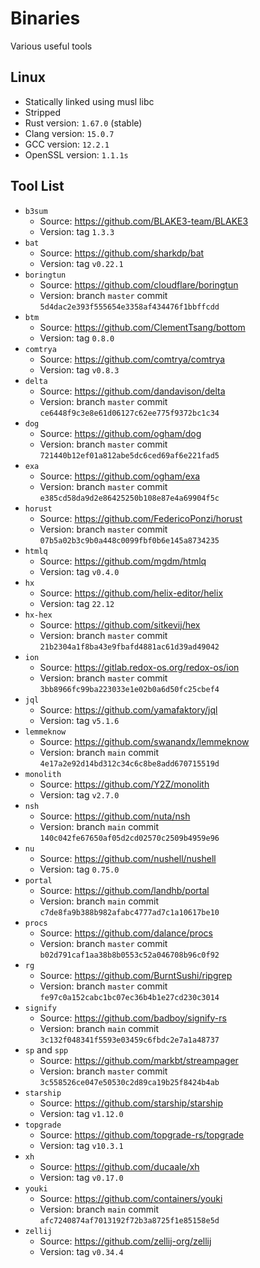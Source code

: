 # Binaries

Various useful tools

## Linux

- Statically linked using musl libc
- Stripped
- Rust version: `1.67.0` (stable)
- Clang version: `15.0.7`
- GCC version: `12.2.1`
- OpenSSL version: `1.1.1s`

## Tool List

- `b3sum`
  - Source: https://github.com/BLAKE3-team/BLAKE3
  - Version: tag `1.3.3`
- `bat`
  - Source: https://github.com/sharkdp/bat
  - Version: tag `v0.22.1`
- `boringtun`
  - Source: https://github.com/cloudflare/boringtun
  - Version: branch `master` commit `5d4dac2e393f555654e3358af434476f1bbffcdd`
- `btm`
  - Source: https://github.com/ClementTsang/bottom
  - Version: tag `0.8.0`
- `comtrya`
  - Source: https://github.com/comtrya/comtrya
  - Version: tag `v0.8.3`
- `delta`
  - Source: https://github.com/dandavison/delta
  - Version: branch `master` commit `ce6448f9c3e8e61d06127c62ee775f9372bc1c34`
- `dog`
  - Source: https://github.com/ogham/dog
  - Version: branch `master` commit `721440b12ef01a812abe5dc6ced69af6e221fad5`
- `exa`
  - Source: https://github.com/ogham/exa
  - Version: branch `master` commit `e385cd58da9d2e86425250b108e87e4a69904f5c`
- `horust`
  - Source: https://github.com/FedericoPonzi/horust
  - Version: branch `master` commit `07b5a02b3c9b0a448c0099fbf0b6e145a8734235`
- `htmlq`
  - Source: https://github.com/mgdm/htmlq
  - Version: tag `v0.4.0`
- `hx`
  - Source: https://github.com/helix-editor/helix
  - Version: tag `22.12`
- `hx-hex`
  - Source: https://github.com/sitkevij/hex
  - Version: branch `master` commit `21b2304a1f8ba43e9fbafd4881ac61d39ad49042`
- `ion`
  - Source: https://gitlab.redox-os.org/redox-os/ion
  - Version: branch `master` commit `3bb8966fc99ba223033e1e02b0a6d50fc25cbef4`
- `jql`
  - Source: https://github.com/yamafaktory/jql
  - Version: tag `v5.1.6`
- `lemmeknow`
  - Source: https://github.com/swanandx/lemmeknow
  - Version: branch `main` commit `4e17a2e92d14bd312c34c6c8be8add670715519d`
- `monolith`
  - Source: https://github.com/Y2Z/monolith
  - Version: tag `v2.7.0`
- `nsh`
  - Source: https://github.com/nuta/nsh
  - Version: branch `main` commit `140c042fe67650af05d2cd02570c2509b4959e96`
- `nu`
  - Source: https://github.com/nushell/nushell
  - Version: tag `0.75.0`
- `portal`
  - Source: https://github.com/landhb/portal
  - Version: branch `main` commit `c7de8fa9b388b982afabc4777ad7c1a10617be10`
- `procs`
  - Source: https://github.com/dalance/procs
  - Version: branch `master` commit `b02d791caf1aa38b8b0553c52a046708b96c0f92`
- `rg`
  - Source: https://github.com/BurntSushi/ripgrep
  - Version: branch `master` commit `fe97c0a152cabc1bc07ec36b4b1e27cd230c3014`
- `signify`
  - Source: https://github.com/badboy/signify-rs
  - Version: branch `main` commit `3c132f048341f5593e03459c6fbdc2e7a1a48737`
- `sp` and `spp`
  - Source: https://github.com/markbt/streampager
  - Version: branch `master` commit `3c558526ce047e50530c2d89ca19b25f8424b4ab`
- `starship`
  - Source: https://github.com/starship/starship
  - Version: tag `v1.12.0`
- `topgrade`
  - Source: https://github.com/topgrade-rs/topgrade
  - Version: tag `v10.3.1`
- `xh`
  - Source: https://github.com/ducaale/xh
  - Version: tag `v0.17.0`
- `youki`
  - Source: https://github.com/containers/youki
  - Version: branch `main` commit `afc7240874af7013192f72b3a8725f1e85158e5d`
- `zellij`
  - Source: https://github.com/zellij-org/zellij
  - Version: tag `v0.34.4`
